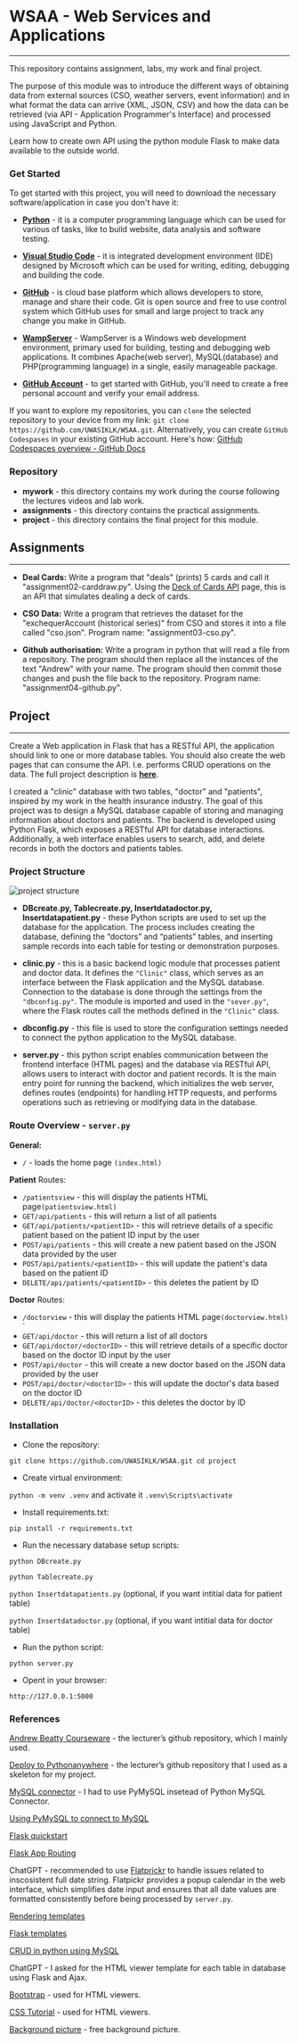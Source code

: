 # WSAA - Web Services and Applications
***
This repository contains assignment, labs, my work and final project. 

The purpose of this module was to introduce the different ways of obtaining data from external sources (CSO, weather servers, event information) and in what format the data can arrive (XML, JSON, CSV) and how the data can be retrieved (via API - Application Programmer's Interface) and processed using JavaScript and Python.

Learn how to create own API using the python module Flask to make data available to the outside world.

### Get Started

To get started with this project, you will need to download the necessary software/application in 
case you don't have it:

- **[Python](https://www.python.org/downloads/)** - it is a computer programming language which can be used for various of tasks, like to build website, data analysis and software testing. 

- **[Visual Studio Code](https://visualstudio.microsoft.com/downloads/)** - it is integrated 
development environment (IDE) designed by Microsoft which can be used for writing, editing, 
debugging and building the code.

- **[GitHub](https://github.com/)** - is cloud base platform which allows developers to store, 
manage and share their code. Git is open source and free to use control system which GitHub uses 
for small and large project to track any change you make in GitHub.

- **[WampServer](https://www.wampserver.com/en/)** - WampServer is a Windows web development environment, primary used for building, testing and debugging web applications. It combines Apache(web server), MySQL(database) and PHP(programming language) in a single, easily manageable package.

- **[GitHub Account](https://docs.github.com/en/get-started/start-your-journey/creating-an-account-on-github)** - to get started with GitHub, you'll need to create a free personal account and verify your email address.

If you want to explore my repositories, you can `clone` the selected repository to your device 
from my link: `git clone https://github.com/UWASIKLK/WSAA.git`. Alternatively, you can create 
`GitHub Codespases` in your existing GitHub account. Here's how: [GitHub Codespaces overview - 
GitHub Docs](https://docs.github.com/en/codespaces/overview)

### Repository

* **mywork** - this directory contains my work during the course following the lectures videos
and lab work.
* **assignments** - this directory contains the practical assignments.
* **project** - this directory contains the final project for this module.

## Assignments
***

- **Deal Cards:** Write a program that "deals" (prints) 5 cards and call it "assignment02-carddraw.py". Using the [Deck of Cards API](https://deckofcardsapi.com/) page, this is an API that simulates dealing a deck of cards.

- **CSO Data:** Write a program that retrieves the dataset for the "exchequerAccount (historical series)" from CSO and stores it into a file called "cso.json". Program name: "assignment03-cso.py".

- **Github authorisation:** Write a program in python that will read a file from a repository. The program should then replace all the instances of the text "Andrew" with your name. The program should then commit those changes and push the file back to the repository. Program name: "assignment04-github.py".

## Project
***

Create a Web application in Flask that has a RESTful API, the application should link to one or more database tables. You should also create the web pages that can consume the API. I.e. performs CRUD operations on the data. The full project description is **[here](https://github.com/andrewbeattycourseware/WSAA-Courseware/blob/main/labs/WSAA%20Project%20Description.pdf)**.

I created a "clinic" database with two tables, "doctor" and "patients", inspired by my work in the health insurance industry. The goal of this project was to design a MySQL database capable of storing and managing information about doctors and patients. The backend is developed using Python Flask, which exposes a RESTful API for database interactions. Additionally, a web interface enables users to search, add, and delete records in both the doctors and patients tables.

### Project Structure ###

![project structure](./project/static/structure.png)

- **DBcreate.py, Tablecreate.py, Insertdatadoctor.py, Insertdatapatient.py** - these Python scripts are used to set up the database for the application. The process includes creating the database, defining the “doctors” and “patients” tables, and inserting sample records into each table for testing or demonstration purposes.

- **clinic.py** - this is a basic backend logic module that processes patient and doctor data. It defines the `"Clinic"` class, which serves as an interface between the Flask application and the MySQL database. Connection to the database is done through the settings from the `"dbconfig.py"`. The module is imported and used in the `"sever.py"`, where the Flask routes call the methods defined in the `"Clinic"` class.

- **dbconfig.py** - this file is used to store the configuration settings needed to connect the python application to the MySQL database.

- **server.py** - this python script enables communication between the frontend interface (HTML pages) and the database via RESTful API, allows users to interact with doctor and patient records. It is the main entry point for running the backend, which initializes the web server, defines routes (endpoints) for handling HTTP requests, and performs operations such as retrieving or modifying data in the database.

### Route Overview - `server.py` ###

**General:**

 - `/` -  loads the home page `(index.html)`

 **Patient** Routes:

- `/patientsview` -  this will display the patients HTML page`(patientsview.html)`
- `GET/api/patients` -  this will return a list of all patients
- `GET/api/patients/<patientID>` -  this will retrieve details of a specific patient based on the patient ID input by the user
- `POST/api/patients` -  this will create a new patient based on the JSON data provided by the user
- `POST/api/patients/<patientID>` -  this will update the patient's data based on the patient ID
- `DELETE/api/patients/<patientID>` -  this deletes the patient by ID

 **Doctor** Routes:

- `/doctorview` -  this will display the patients HTML page`(doctorview.html)`
`
- `GET/api/doctor` -  this will return a list of all doctors
- `GET/api/doctor/<doctorID>` -  this will retrieve details of a specific 
doctor based on the doctor ID input by the user
- `POST/api/doctor` -  this will create a new doctor based on the JSON data 
provided by the user
- `POST/api/doctor/<doctorID>` -  this will update the doctor's data based 
on the doctor ID
- `DELETE/api/doctor/<doctorID>` -  this deletes the doctor by ID

### Installation ###

- Clone the repository:

`git clone https://github.com/UWASIKLK/WSAA.git
 cd project`

- Create virtual environment:

`python -m venv .venv` and activate it `.venv\Scripts\activate`

- Install requirements.txt:

`pip install -r requirements.txt`

- Run the necessary database setup scripts:

`python DBcreate.py`

`python Tablecreate.py`

`python Insertdatapatients.py`   (optional, if you want intitial data for patient table)

`python Insertdatadoctor.py`     (optional, if you want intitial data for doctor table)

- Run the python script:

`python server.py`

- Opent in your browser:

`http://127.0.0.1:5000`



### References ###

[Andrew Beatty Courseware](https://github.com/andrewbeattycourseware/WSAA-Courseware.git) - the lecturer’s github repository, which I mainly used.

[Deploy to Pythonanywhere](https://github.com/andrewbeattycourseware/deploytopythonanywhere.git) - the lecturer’s github repository that I used as a skeleton for my project.

[MySQL connector](https://stackoverflow.com/questions/79507899/why-mysql-connector-is-not-working-although-pymysql-is-working-to-connect-datab) - I had to use PyMySQL insetead of Python MySQL Connector.

[Using PyMySQL to connect to MySQL](https://www.geeksforgeeks.org/connect-to-mysql-using-pymysql-in-python/)

[Flask quickstart](https://flask.palletsprojects.com/en/stable/quickstart/)

[Flask App Routing](https://www.geeksforgeeks.org/flask-app-routing/)

ChatGPT - recommended to use [Flatprickr](https://flatpickr.js.org/getting-started/) to handle issues related to inscosistent full date string. Flatpickr provides a popup calendar in the web interface, which simplifies date input and ensures that all date values are formatted consistently before being processed by `server.py`.

[Rendering templates](https://www.geeksforgeeks.org/flask-rendering-templates/)

[Flask templates](https://www.geeksforgeeks.org/flask-templates/)

[CRUD in python using MySQL](https://www.geeksforgeeks.org/crud-operation-in-python-using-mysql/)

ChatGPT - I asked for the HTML viewer template for each table in database using Flask and Ajax.

[Bootstrap](https://getbootstrap.com/docs/5.3/components/buttons/) - used for HTML viewers.

[CSS Tutorial](https://www.w3schools.com/css) - used for HTML viewers.

[Background picture](https://getbootstrap.com/docs/5.3/components/buttons/) - free background picture.
